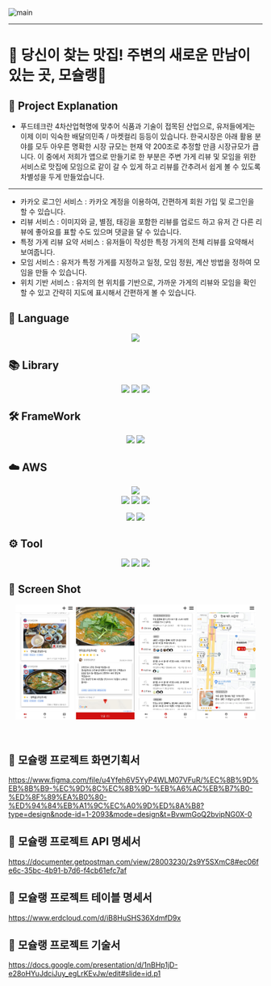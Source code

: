 ![main](https://github.com/moschelin-app/client_mochelin_android/assets/124220561/ba1cdca6-b93e-4d61-bdaa-f56bea3d32c0)

---
# 🍳 당신이 찾는 맛집! 주변의 새로운 만남이 있는 곳, 모슐랭🍴

## 📌 Project Explanation

-  푸드테크란 4차산업혁명에 맞추어 식품과 기술이 접목된 산업으로, 유저들에게는 이제 이미 익숙한 배달의민족 / 마켓컬리 등등이 있습니다. 한국시장은 아래 활용 분야를 모두 아우른 명확한 시장 규모는 현재 약 200조로 추정할 만큼 시장규모가 큽니다. 이 중에서 저희가 앱으로 만들기로 한 부분은 주변 가게 리뷰 및 모임을 위한 서비스로 맛집에 모임으로 같이 갈 수 있게 하고 리뷰를 간추려서 쉽게 볼 수 있도록 차별성을 두게 만들었습니다.

---
- 카카오 로그인 서비스 : 카카오 계정을 이용하여, 간편하게 회원 가입 및 로그인을 할 수 있습니다.
- 리뷰 서비스 : 이미지와 글, 별점, 태깅을 포함한 리뷰를 업로드 하고 유저 간 다른 리뷰에 좋아요를 표할 수도 있으며 댓글을 달 수 있습니다. 
- 특정 가게 리뷰 요약 서비스 : 유저들이 작성한 특정 가게의 전체 리뷰를 요약해서 보여줍니다.
- 모임 서비스 : 유저가 특정 가게를 지정하고 일정, 모임 정원, 계산 방법을 정하여 모임을 만들 수 있습니다.
- 위치 기반 서비스 : 유저의 현 위치를 기반으로, 가까운 가게의 리뷰와 모임을 확인할 수 있고 간략히 지도에 표시해서 간편하게 볼 수 있습니다.

## 💬 Language
<div align="center">
<img src="https://img.shields.io/badge/Python-3776AB?style=flat-square&logo=Python&logoColor=white"/>  
</div>

## 📚 Library
<div align = "center">
  <img src="https://img.shields.io/badge/NumPy-013243?style=flat-square&logo=NumPy&logoColor=white"/>
  <img src="https://img.shields.io/badge/pandas-150458?style=flat-square&logo=pandas&logoColor=white"/>  
  <img src="https://img.shields.io/badge/Amazon%20AWS-232F3E?style=flat&logo=Amazon%20AWS&logoColor=white"/>  
</div>

## 🛠️ FrameWork
<div align="center">
<img src="https://img.shields.io/badge/Flask-000000?style=flat-square&logo=Flask&logoColor=white"/>
  <img src="https://img.shields.io/badge/Serverless-FD5750?style=flat-square&logo=Serverless&logoColor=white"/>
</div>

## ☁️ AWS
<div align="center">
  <img src="https://img.shields.io/badge/Amazon AWS-232F3E?style=flat-square&logo=Amazon AWS&logoColor=white"/>
  <br>
  <img src="https://img.shields.io/badge/Amazon RDS-527FFF?style=flat-square&logo=Amazon RDS&logoColor=white"/>
  <img src="https://img.shields.io/badge/Amazon S3-569A31?style=flat-square&logo=Amazon S3&logoColor=white"/>
  <img src="https://img.shields.io/badge/AWS Lambda-FF9900?style=flat-square&logo=AWS Lambda&logoColor=white"/>

  <img src="https://img.shields.io/badge/Amazon API Gateway-FF4F8B?style=flat-square&logo=Amazon API Gateway&logoColor=white"/>   <img src="https://img.shields.io/badge/Amazon CloudWatch-FF4F8B?style=flat-square&logo=Amazon CloudWatch&logoColor=white"/>
</div>

## ⚙️ Tool
<div align="center">
  <img src="https://img.shields.io/badge/Visual%20Studio%20Code-007ACC?style=flat&logo=Visual%20Studio%20Code&logoColor=white"/>
  <img src="https://img.shields.io/badge/Postman-FF6C37?style=flat-square&logo=Postman&logoColor=white"/>
  <img src="https://img.shields.io/badge/Anaconda-44A833?style=flat&logo=Anaconda&logoColor=white"/>
</div>

## 📸 Screen Shot
<p align="center">
<img src="https://github.com/moschelin-app/client_mochelin_android/blob/main/projectimage/1.jpg?raw=true" width="23%" height="35%">
<img src="https://github.com/moschelin-app/client_mochelin_android/blob/main/projectimage/2.jpg?raw=true" width="23%" height="35%">
<img src="https://github.com/moschelin-app/client_mochelin_android/blob/main/projectimage/3.jpg?raw=true" width="23%" height="35%">
<img src="https://github.com/moschelin-app/client_mochelin_android/blob/main/projectimage/4.jpg?raw=true" width="23%" height="35%">
</p>
<br>

## 📌 모슐랭 프로젝트 화면기획서
https://www.figma.com/file/u4Yfeh6V5YyP4WLM07VFuR/%EC%8B%9D%EB%8B%B9-%EC%9D%8C%EC%8B%9D-%EB%A6%AC%EB%B7%B0-%ED%8F%89%EA%B0%80-%ED%94%84%EB%A1%9C%EC%A0%9D%ED%8A%B8?type=design&node-id=1-2093&mode=design&t=BvwmGoQ2bvipNG0X-0

## 📌 모슐랭 프로젝트 API 명세서
https://documenter.getpostman.com/view/28003230/2s9Y5SXmC8#ec06fe6c-35bc-4b91-b7d6-f4cb61efc7af

## 📌 모슐랭 프로젝트 테이블 명세서
https://www.erdcloud.com/d/iB8HuSHS36XdmfD9x

## 📌 모슐랭 프로젝트 기술서
https://docs.google.com/presentation/d/1nBHp1jD-e28oHYuJdciJuy_egLrKEvJw/edit#slide=id.p1